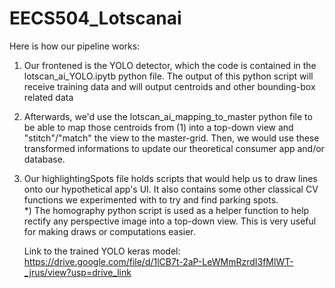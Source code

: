 # EECS504_Lotscanai

Here is how our pipeline works:
1) Our frontened is the YOLO detector, which the code is contained in the lotscan_ai_YOLO.ipytb python file. The output of this python script will receive training data and will output centroids and other bounding-box related data
2) Afterwards, we'd use the lotscan_ai_mapping_to_master python file to be able to map those centroids from (1) into a top-down view and "stitch"/"match" the view to the master-grid. Then, we would use these transformed informations to update our theoretical consumer app and/or database.
3) Our highlightingSpots file holds scripts that would help us to draw lines onto our hypothetical app's UI. It also contains some other classical CV functions we experimented with to try and find parking spots.  
*) The homography python script is used as a helper function to help rectify any perspective image into a top-down view. This is very useful for making draws or computations easier.

   Link to the trained YOLO keras model: https://drive.google.com/file/d/1lCB7t-2aP-LeWMmRzrdI3fMlWT-_jrus/view?usp=drive_link
